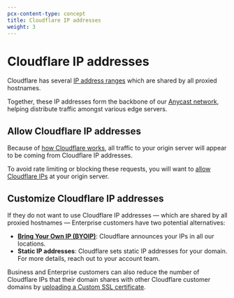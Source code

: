 ```yaml
---
pcx-content-type: concept
title: Cloudflare IP addresses
weight: 3
---
```


# Cloudflare IP addresses

Cloudflare has several [IP address ranges](https://www.cloudflare.com/ips/) which are shared by all proxied hostnames.

Together, these IP addresses form the backbone of our [Anycast network](https://www.cloudflare.com/learning/cdn/glossary/anycast-network/), helping distribute traffic amongst various edge servers.

## Allow Cloudflare IP addresses

Because of [how Cloudflare works](/fundamentals/get-started/concepts/how-cloudflare-works/), all traffic to your origin server will appear to be coming from Cloudflare IP addresses.

To avoid rate limiting or blocking these requests, you will want to [allow Cloudflare IPs](/fundamentals/get-started/basic-tasks/allow-cloudflare-ip-addresses/) at your origin server.

## Customize Cloudflare IP addresses

If they do not want to use Cloudflare IP addresses — which are shared by all proxied hostnames — Enterprise customers have two potential alternatives:

- [**Bring Your Own IP (BYOIP)**](/byoip/): Cloudflare announces your IPs in all our locations.
- **Static IP addresses**: Cloudflare sets static IP addresses for your domain. For more details, reach out to your account team.

Business and Enterprise customers can also reduce the number of Cloudflare IPs that their domain shares with other Cloudflare customer domains   by [uploading a Custom SSL certificate](/ssl/edge-certificates/custom-certificates/).